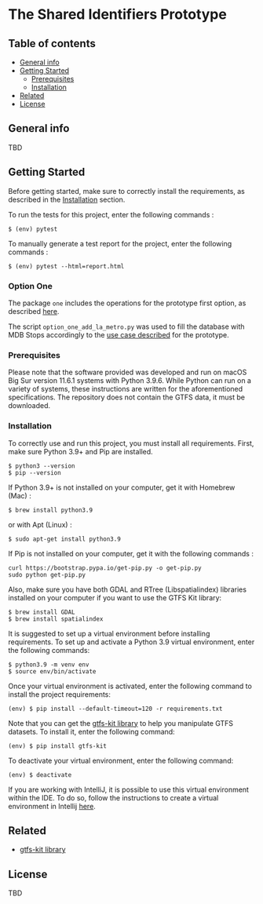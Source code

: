 # The Shared Identifiers Prototype

## Table of contents
* [General info](#general-info)
* [Getting Started](#getting-Started)
    *  [Prerequisites](#Prerequisites)
    *  [Installation](#Installation)
* [Related](#Related)
* [License](#License)

## General info
TBD

## Getting Started

Before getting started, make sure to correctly install the requirements, as described in the [Installation](#Installation) section.

To run the tests for this project, enter the following commands :
```
$ (env) pytest
```

To manually generate a test report for the project, enter the following commands :
```
$ (env) pytest --html=report.html
```

### Option One

The package `one` includes the operations for the prototype first option, as described [here](https://github.com/MobilityData/mobility-database-interface/issues/338#issuecomment-999188292).

The script `option_one_add_la_metro.py` was used to fill the database with MDB Stops accordingly to the [use case described](https://github.com/MobilityData/mobility-database-interface/issues/338) for the prototype.

### Prerequisites

Please note that the software provided was developed and run on macOS Big Sur version 11.6.1 systems with Python 3.9.6.
While Python can run on a variety of systems, these instructions are written for the aforementioned specifications.
The repository does not contain the GTFS data, it must be downloaded.

### Installation

To correctly use and run this project, you must install all requirements. First, make sure Python 3.9+ and Pip are installed.
```
$ python3 --version
$ pip --version
```

If Python 3.9+ is not installed on your computer, get it with Homebrew (Mac) :
```
$ brew install python3.9
```
or with Apt (Linux) :
```
$ sudo apt-get install python3.9
```

If Pip is not installed on your computer, get it with the following commands :
```
curl https://bootstrap.pypa.io/get-pip.py -o get-pip.py
sudo python get-pip.py
```

Also, make sure you have both GDAL and RTree (Libspatialindex) libraries installed on your computer if you want to use the GTFS Kit library:
```
$ brew install GDAL
$ brew install spatialindex
```

It is suggested to set up a virtual environment before installing requirements. To set up and activate a Python 3.9 virtual environment, enter the following commands:
```
$ python3.9 -m venv env
$ source env/bin/activate
```

Once your virtual environment is activated, enter the following command to install the project requirements:
```
(env) $ pip install --default-timeout=120 -r requirements.txt
```

Note that you can get the [gtfs-kit library](https://pypi.org/project/gtfs-kit/) to help you manipulate GTFS datasets. To install it, enter the following command:
```
(env) $ pip install gtfs-kit
```

To deactivate your virtual environment, enter the following command:
```
(env) $ deactivate
```

If you are working with IntelliJ, it is possible to use this virtual environment within the IDE. To do so, follow the instructions to create a virtual environment in Intellij [here](https://www.jetbrains.com/help/idea/creating-virtual-environment.html).

## Related

- [gtfs-kit library](https://pypi.org/project/gtfs-kit/)

## License

TBD